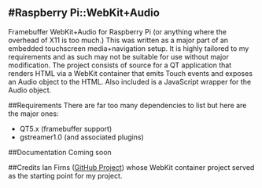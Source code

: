 #Raspberry Pi::WebKit+Audio
-
Framebuffer WebKit+Audio for Raspberry Pi (or anything where the overhead of X11 is too much.) This was written as a major part of an embedded touchscreen media+navigation setup. It is highly tailored to my requirements and as such may not be suitable for use without major modification. The project consists of source for a QT application that renders HTML via a WebKit container that emits Touch events and exposes an Audio object to the HTML. Also included is a JavaScript wrapper for the Audio object.

##Requirements
There are far too many dependencies to list but here are the major ones:

- QT5.x (framebuffer support)
- gstreamer1.0 (and associated plugins)
 
##Documentation
Coming soon

##Credits
Ian Firns ([GitHub Project](https://github.com/firnsy/qt5-webkit-container)) whose WebKit container project served as the starting point for my project.

